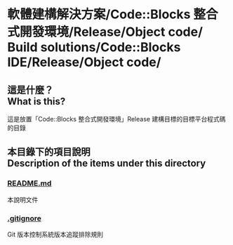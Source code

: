 # 軟體建構解決方案/Code::Blocks 整合式開發環境/Release/Object code/<br>Build solutions/Code::Blocks IDE/Release/Object code/
## 這是什麼？<br />What is this?
這是放置「Code::Blocks 整合式開發環境」Release 建構目標的目標平台程式碼的目錄

## 本目錄下的項目說明<br />Description of the items under this directory
### [README.md](README.md)
本說明文件
### [.gitignore](.gitignore)
Git 版本控制系統版本追蹤排除規則

